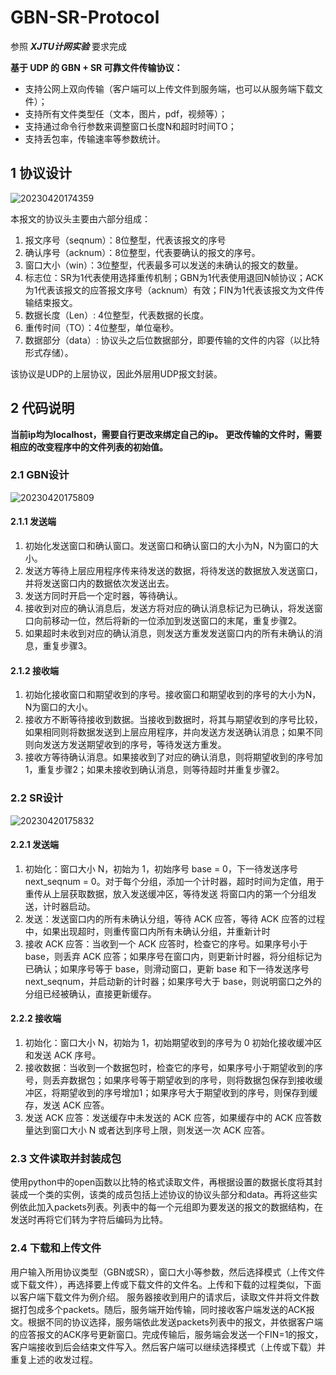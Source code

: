 # GBN-SR-Protocol

参照 ***XJTU计网实验*** 要求完成

**基于 UDP 的 GBN + SR 可靠文件传输协议：**

- 支持公网上双向传输（客户端可以上传文件到服务端，也可以从服务端下载文件）；
- 支持所有文件类型任（文本，图片，pdf，视频等）；
- 支持通过命令行参数来调整窗口长度N和超时时间TO；
- 支持丢包率，传输速率等参数统计。

## 1 协议设计

![20230420174359](https://cdn.jsdelivr.net/gh/Li-Jinsong/PicGo/20230420174359.png)

本报文的协议头主要由六部分组成：

1. 报文序号（seqnum）：8位整型，代表该报文的序号
2. 确认序号（acknum）：8位整型，代表要确认的报文的序号。
3. 窗口大小（win）：3位整型，代表最多可以发送的未确认的报文的数量。
4. 标志位：SR为1代表使用选择重传机制；GBN为1代表使用退回N帧协议；ACK为1代表该报文的应答报文序号（acknum）有效；FIN为1代表该报文为文件传输结束报文。
5. 数据长度（Len）: 4位整型，代表数据的长度。
6. 重传时间（TO）：4位整型，单位毫秒。
7. 数据部分（data）: 协议头之后位数据部分，即要传输的文件的内容（以比特形式存储）。

该协议是UDP的上层协议，因此外层用UDP报文封装。

## 2 代码说明

**当前ip均为localhost，需要自行更改来绑定自己的ip。**
**更改传输的文件时，需要相应的改变程序中的文件列表的初始值。**

### 2.1 GBN设计

![20230420175809](https://cdn.jsdelivr.net/gh/Li-Jinsong/PicGo/20230420175809.png)

#### 2.1.1 发送端

1. 初始化发送窗口和确认窗口。发送窗口和确认窗口的大小为N，N为窗口的大小。
2. 发送方等待上层应用程序传来待发送的数据，将待发送的数据放入发送窗口，并将发送窗口内的数据依次发送出去。
3. 发送方同时开启一个定时器，等待确认。
4. 接收到对应的确认消息后，发送方将对应的确认消息标记为已确认，将发送窗口向前移动一位，然后将新的一位添加到发送窗口的末尾，重复步骤2。
5. 如果超时未收到对应的确认消息，则发送方重发发送窗口内的所有未确认的消息，重复步骤3。

#### 2.1.2 接收端

1. 初始化接收窗口和期望收到的序号。接收窗口和期望收到的序号的大小为N，N为窗口的大小。
2. 接收方不断等待接收到数据。当接收到数据时，将其与期望收到的序号比较，如果相同则将数据发送到上层应用程序，并向发送方发送确认消息；如果不同则向发送方发送期望收到的序号，等待发送方重发。
3. 接收方等待确认消息。如果接收到了对应的确认消息，则将期望收到的序号加1，重复步骤2；如果未接收到确认消息，则等待超时并重复步骤2。

### 2.2 SR设计

![20230420175832](https://cdn.jsdelivr.net/gh/Li-Jinsong/PicGo/20230420175832.png)

#### 2.2.1 发送端

1. 初始化：窗口大小 N，初始为 1，初始序号 base = 0，下一待发送序号 next_seqnum = 0。对于每个分组，添加一个计时器，超时时间为定值，用于重传从上层获取数据，放入发送缓冲区，等待发送
将窗口内的第一个分组发送，计时器启动。
2. 发送：发送窗口内的所有未确认分组，等待 ACK 应答，等待 ACK 应答的过程中，如果出现超时，则重传窗口内所有未确认分组，并重新计时
3. 接收 ACK 应答：当收到一个 ACK 应答时，检查它的序号。如果序号小于 base，则丢弃 ACK 应答；如果序号在窗口内，则更新计时器，将分组标记为已确认；如果序号等于 base，则滑动窗口，更新 base 和下一待发送序号 next_seqnum，并启动新的计时器；如果序号大于 base，则说明窗口之外的分组已经被确认，直接更新缓存。

#### 2.2.2 接收端

1. 初始化：窗口大小 N，初始为 1，初始期望收到的序号为 0
初始化接收缓冲区和发送 ACK 序号。
2. 接收数据：当收到一个数据包时，检查它的序号，如果序号小于期望收到的序号，则丢弃数据包；如果序号等于期望收到的序号，则将数据包保存到接收缓冲区，将期望收到的序号增加1；如果序号大于期望收到的序号，则保存到缓存，发送 ACK 应答。
3. 发送 ACK 应答：发送缓存中未发送的 ACK 应答，如果缓存中的 ACK 应答数量达到窗口大小 N 或者达到序号上限，则发送一次 ACK 应答。

### 2.3 文件读取并封装成包

使用python中的open函数以比特的格式读取文件，再根据设置的数据长度将其封装成一个类的实例，该类的成员包括上述协议的协议头部分和data。再将这些实例依此加入packets列表。列表中的每一个元组即为要发送的报文的数据结构，在发送时再将它们转为字符后编码为比特。

### 2.4 下载和上传文件

用户输入所用协议类型（GBN或SR），窗口大小等参数，然后选择模式（上传文件或下载文件），再选择要上传或下载文件的文件名。上传和下载的过程类似，下面以客户端下载文件为例介绍。
服务器接收到用户的请求后，读取文件并将文件数据打包成多个packets。随后，服务端开始传输，同时接收客户端发送的ACK报文。根据不同的协议选择，服务端依此发送packets列表中的报文，并依据客户端的应答报文的ACK序号更新窗口。完成传输后，服务端会发送一个FIN=1的报文，客户端接收到后会结束文件写入。然后客户端可以继续选择模式（上传或下载）并重复上述的收发过程。
